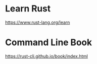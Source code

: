 # Learn Rust
https://www.rust-lang.org/learn

# Command Line Book
https://rust-cli.github.io/book/index.html